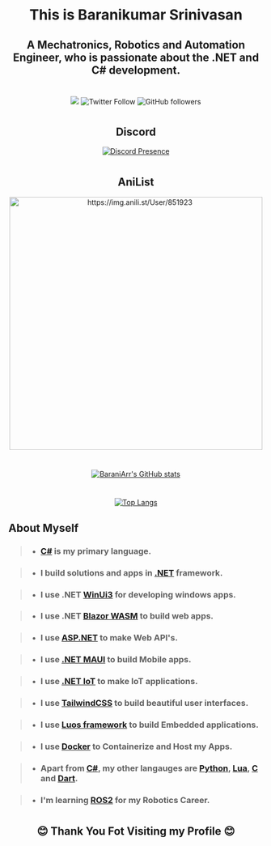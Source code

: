 <div align="center"><h1>This is Baranikumar Srinivasan</div>

<div align="center">

<h2>
A Mechatronics, Robotics and Automation Engineer, who is passionate about the .NET and C# development. 
</h2>


# 

<div align="center">

<img src="https://img.shields.io/github/stars/CosmicPredator?color=g&style=for-the-badge">
<img alt="Twitter Follow" src="https://img.shields.io/twitter/follow/cosmic_predator?color=blue&style=for-the-badge">
<img alt="GitHub followers" src="https://img.shields.io/github/followers/CosmicPredator?color=red&style=for-the-badge">

</div>

# 

## Discord

[![Discord Presence](https://lanyard.cnrad.dev/api/793688107077468171)](https://discord.com/users/793688107077468171)

# 

## AniList

<img width="500" alt="https://img.anili.st/User/851923" src="https://img.anili.st/User/851923"/>

#

[![BaraniArr's GitHub stats](https://github-readme-stats.vercel.app/api?username=CosmicPredator&show_icons=true&theme=tokyonight)](https://github.com/CosmicPredator)

# 

[![Top Langs](https://github-readme-stats.vercel.app/api/top-langs/?username=CosmicPredator&theme=tokyonight)](https://github.com/CosmicPredator)

</center>
  
 </div>

## About Myself

> - ### [C#](https://learn.microsoft.com/en-us/dotnet/csharp/) is my primary language.

> - ### I build solutions and apps in [.NET](https://dotnet.microsoft.com/en-us/) framework.

> - ### I use .NET [WinUi3](https://learn.microsoft.com/en-us/windows/apps/winui/winui3/) for developing windows apps.

> - ### I use .NET [Blazor WASM](https://dotnet.microsoft.com/en-us/apps/aspnet/web-apps/blazor) to build web apps.

> - ### I use [ASP.NET](https://dotnet.microsoft.com/en-us/apps/aspnet) to make Web API's.

> - ### I use [.NET MAUI](https://dotnet.microsoft.com/en-us/apps/maui) to build Mobile apps.

> - ### I use [.NET IoT](https://dotnet.microsoft.com/en-us/apps/iot) to make IoT applications.

> - ### I use [TailwindCSS](https://tailwindcss.com/) to build beautiful user interfaces.

> - ### I use [Luos framework](https://www.luos.io/) to build Embedded applications.

> - ### I use [Docker](https://www.docker.com/) to Containerize and Host my Apps.

> - ### Apart from [C#](https://learn.microsoft.com/en-us/dotnet/csharp/), my other langauges are [Python](https://www.python.org/), [Lua](https://www.lua.org/), [C](https://www.w3schools.com/c/c_intro.php) and [Dart](https://dart.dev/).

> - ### I'm learning [ROS2](https://www.ros.org/) for my Robotics Career.

#

<div align="center"> <h2>😊 Thank You Fot Visiting my Profile 😊</h2></div>
